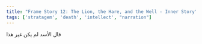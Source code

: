 ```yaml
---
title: "Frame Story 12: The Lion, the Hare, and the Well - Inner Story"
tags: ['stratagem', 'death', 'intellect', "narration"]
---
```


 قال الأسد لم يكن غير هذا
